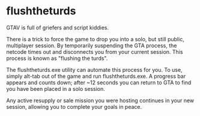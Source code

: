 # flushtheturds

GTAV is full of griefers and script kiddies.

There is a trick to force the game to drop you into a solo, but still public, multiplayer session.
By temporarily suspending the GTA process, the netcode times out and disconnects you from your current session.
This process is known as "flushing the turds".

The flushtheturds.exe utility can automate this process for you.
To use, simply alt-tab out of the game and run flushtheturds.exe.
A progress bar appears and counts down;  after ~12 seconds you can return to GTA to find you have been placed in a solo session.

Any active resupply or sale mission you were hosting continues in your new session, allowing you to complete your goals in peace.
